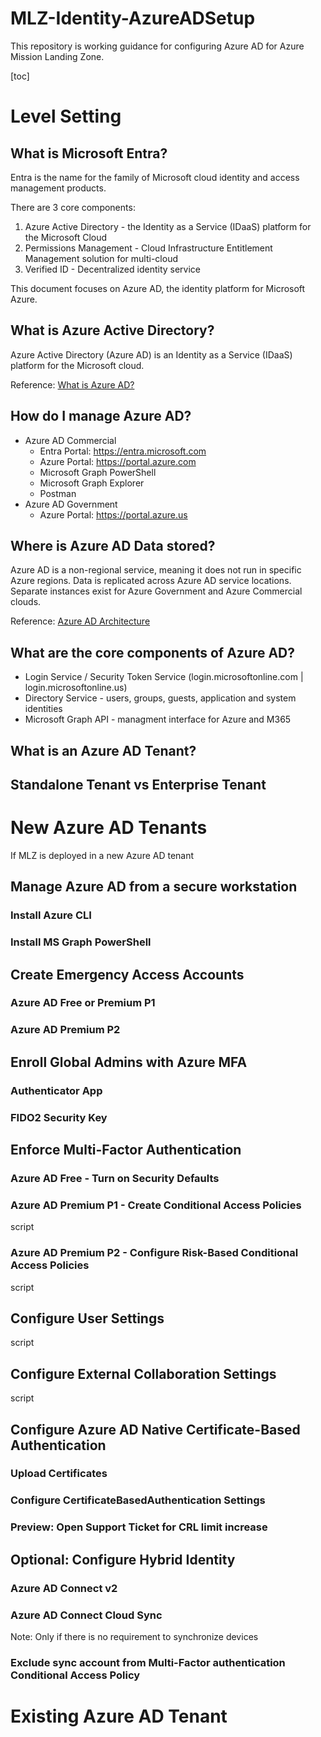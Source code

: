 # MLZ-Identity-AzureADSetup
This repository is working guidance for configuring Azure AD for Azure Mission Landing Zone.

[toc]

# Level Setting

## What is Microsoft Entra?
Entra is the name for the family of Microsoft cloud identity and access management products.

There are 3 core components:
1. Azure Active Directory - the Identity as a Service (IDaaS) platform for the Microsoft Cloud
2. Permissions Management - Cloud Infrastructure Entitlement Management solution for multi-cloud
3. Verified ID - Decentralized identity service

This document focuses on Azure AD, the identity platform for Microsoft Azure.

## What is Azure Active Directory?
Azure Active Directory (Azure AD) is an Identity as a Service (IDaaS) platform for the Microsoft cloud.

Reference: [What is Azure AD?](https://docs.microsoft.com/en-us/azure/active-directory/fundamentals/active-directory-whatis)

## How do I manage Azure AD?
- Azure AD Commercial
  - Entra Portal: https://entra.microsoft.com
  - Azure Portal: https://portal.azure.com
  - Microsoft Graph PowerShell
  - Microsoft Graph Explorer
  - Postman
- Azure AD Government
  - Azure Portal: https://portal.azure.us

## Where is Azure AD Data stored?
Azure AD is a non-regional service, meaning it does not run in specific Azure regions. Data is replicated across Azure AD service locations. Separate instances exist for Azure Government and Azure Commercial clouds.

Reference: [Azure AD Architecture](https://docs.microsoft.com/en-us/azure/active-directory/fundamentals/active-directory-architecture)

## What are the core components of Azure AD?
- Login Service / Security Token Service (login.microsoftonline.com | login.microsoftonline.us)
- Directory Service - users, groups, guests, application and system identities
- Microsoft Graph API - managment interface for Azure and M365

## What is an Azure AD Tenant?

## Standalone Tenant vs Enterprise Tenant

# New Azure AD Tenants
If MLZ is deployed in a new Azure AD tenant
## Manage Azure AD from a secure workstation
### Install Azure CLI
### Install MS Graph PowerShell

## Create Emergency Access Accounts
### Azure AD Free or Premium P1
### Azure AD Premium P2

## Enroll Global Admins with Azure MFA
### Authenticator App
### FIDO2 Security Key

## Enforce Multi-Factor Authentication
### Azure AD Free - Turn on Security Defaults
### Azure AD Premium P1 - Create Conditional Access Policies
script
### Azure AD Premium P2 - Configure Risk-Based Conditional Access Policies
script
## Configure User Settings
script
## Configure External Collaboration Settings
script
## Configure Azure AD Native Certificate-Based Authentication
### Upload Certificates
### Configure CertificateBasedAuthentication Settings
### Preview: Open Support Ticket for CRL limit increase

## Optional: Configure Hybrid Identity
### Azure AD Connect v2
### Azure AD Connect Cloud Sync
Note: Only if there is no requirement to synchronize devices
### Exclude sync account from Multi-Factor authentication Conditional Access Policy

# Existing Azure AD Tenant
## 
